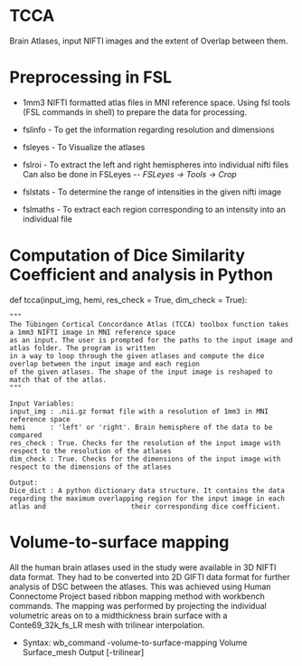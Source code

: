 # TCCA
Brain Atlases, input NIFTI images and the extent of Overlap between them.

# Preprocessing in FSL
* 1mm3 NIFTI formatted atlas files in MNI reference space. Using fsl tools (FSL commands in shell) to prepare the data for processing.
* fslinfo - To get the information regarding resolution and dimensions
* fsleyes - To Visualize the atlases
* fslroi - To extract the left and right hemispheres into individual nifti files
  Can also be done in FSLeyes -- *FSLeyes -> Tools -> Crop*
  
* fslstats - To determine the range of intensities in the given nifti image
* fslmaths - To extract each region corresponding to an intensity into an individual file

# Computation of Dice Similarity Coefficient and analysis in Python
def tcca(input_img, hemi, res_check = True, dim_check = True):
    
    """
    The Tübingen Cortical Concordance Atlas (TCCA) toolbox function takes a 1mm3 NIFTI image in MNI reference space
    as an input. The user is prompted for the paths to the input image and atlas folder. The program is written
    in a way to loop through the given atlases and compute the dice overlap between the input image and each region
    of the given atlases. The shape of the input image is reshaped to match that of the atlas.
    """
    
    Input Variables:
    input_img : .nii.gz format file with a resolution of 1mm3 in MNI reference space
    hemi      : 'left' or 'right'. Brain hemisphere of the data to be compared
    res_check : True. Checks for the resolution of the input image with respect to the resolution of the atlases
    dim_check : True. Checks for the dimensions of the input image with respect to the dimensions of the atlases
    
    Output:
    Dice_dict : A python dictionary data structure. It contains the data regarding the maximum overlapping region for the input image in each atlas and                     their corresponding dice coefficient.
    
# Volume-to-surface mapping
All the human brain atlases used in the study were available in 3D NIFTI data format. They had to be converted into 2D GIFTI data format for further analysis of DSC between the atlases. This was achieved using Human Connectome Project based ribbon mapping method with workbench commands. The mapping was performed by projecting the individual volumetric areas on to a midthickness brain surface with a Conte69_32k_fs_LR mesh with trilinear interpolation.
* Syntax:
          wb_command -volume-to-surface-mapping Volume Surface_mesh Output [-trilinear]
